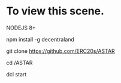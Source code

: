 # To view this scene.

  NODEJS 8+

  npm install -g decentraland

  git clone https://github.com/ERC20s/ASTAR

  cd /ASTAR
  
  dcl start
